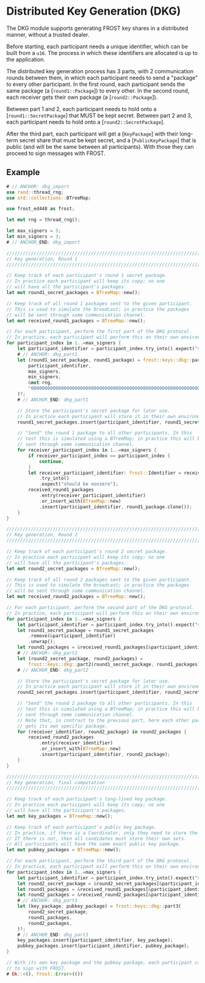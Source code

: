 # Distributed Key Generation (DKG)

The DKG module supports generating FROST key shares in a distributed manner,
without a trusted dealer.

Before starting, each participant needs a unique identifier, which can be built from
a `u16`. The process in which these identifiers are allocated is up to the application.

The distributed key generation process has 3 parts, with 2 communication rounds
between them, in which each participant needs to send a "package" to every other
participant. In the first round, each participant sends the same package
(a [`round1::Package`]) to every other. In the second round, each receiver gets
their own package (a [`round2::Package`]).

Between part 1 and 2, each participant needs to hold onto a [`round1::SecretPackage`]
that MUST be kept secret. Between part 2 and 3, each participant needs to hold
onto a [`round2::SecretPackage`].

After the third part, each participant will get a [`KeyPackage`] with their
long-term secret share that must be kept secret, and a [`PublicKeyPackage`]
that is public (and will be the same between all participants). With those
they can proceed to sign messages with FROST.


## Example

```rust
# // ANCHOR: dkg_import
use rand::thread_rng;
use std::collections::BTreeMap;

use frost_ed448 as frost;

let mut rng = thread_rng();

let max_signers = 5;
let min_signers = 3;
# // ANCHOR_END: dkg_import

////////////////////////////////////////////////////////////////////////////
// Key generation, Round 1
////////////////////////////////////////////////////////////////////////////

// Keep track of each participant's round 1 secret package.
// In practice each participant will keep its copy; no one
// will have all the participant's packages.
let mut round1_secret_packages = BTreeMap::new();

// Keep track of all round 1 packages sent to the given participant.
// This is used to simulate the broadcast; in practice the packages
// will be sent through some communication channel.
let mut received_round1_packages = BTreeMap::new();

// For each participant, perform the first part of the DKG protocol.
// In practice, each participant will perform this on their own environments.
for participant_index in 1..=max_signers {
    let participant_identifier = participant_index.try_into().expect("should be nonzero");
    # // ANCHOR: dkg_part1
    let (round1_secret_package, round1_package) = frost::keys::dkg::part1(
        participant_identifier,
        max_signers,
        min_signers,
        &mut rng,
        "0000000000000000000000000000000000000000000000000000000000000001".to_string().as_bytes().to_vec()
    )?;
    # // ANCHOR_END: dkg_part1

    // Store the participant's secret package for later use.
    // In practice each participant will store it in their own environment.
    round1_secret_packages.insert(participant_identifier, round1_secret_package);

    // "Send" the round 1 package to all other participants. In this
    // test this is simulated using a BTreeMap; in practice this will be
    // sent through some communication channel.
    for receiver_participant_index in 1..=max_signers {
        if receiver_participant_index == participant_index {
            continue;
        }
        let receiver_participant_identifier: frost::Identifier = receiver_participant_index
            .try_into()
            .expect("should be nonzero");
        received_round1_packages
            .entry(receiver_participant_identifier)
            .or_insert_with(BTreeMap::new)
            .insert(participant_identifier, round1_package.clone());
    }
}

////////////////////////////////////////////////////////////////////////////
// Key generation, Round 2
////////////////////////////////////////////////////////////////////////////

// Keep track of each participant's round 2 secret package.
// In practice each participant will keep its copy; no one
// will have all the participant's packages.
let mut round2_secret_packages = BTreeMap::new();

// Keep track of all round 2 packages sent to the given participant.
// This is used to simulate the broadcast; in practice the packages
// will be sent through some communication channel.
let mut received_round2_packages = BTreeMap::new();

// For each participant, perform the second part of the DKG protocol.
// In practice, each participant will perform this on their own environments.
for participant_index in 1..=max_signers {
    let participant_identifier = participant_index.try_into().expect("should be nonzero");
    let round1_secret_package = round1_secret_packages
        .remove(&participant_identifier)
        .unwrap();
    let round1_packages = &received_round1_packages[&participant_identifier];
    # // ANCHOR: dkg_part2
    let (round2_secret_package, round2_packages) =
        frost::keys::dkg::part2(round1_secret_package, round1_packages)?;
    # // ANCHOR_END: dkg_part2

    // Store the participant's secret package for later use.
    // In practice each participant will store it in their own environment.
    round2_secret_packages.insert(participant_identifier, round2_secret_package);

    // "Send" the round 2 package to all other participants. In this
    // test this is simulated using a BTreeMap; in practice this will be
    // sent through some communication channel.
    // Note that, in contrast to the previous part, here each other participant
    // gets its own specific package.
    for (receiver_identifier, round2_package) in round2_packages {
        received_round2_packages
            .entry(receiver_identifier)
            .or_insert_with(BTreeMap::new)
            .insert(participant_identifier, round2_package);
    }
}

////////////////////////////////////////////////////////////////////////////
// Key generation, final computation
////////////////////////////////////////////////////////////////////////////

// Keep track of each participant's long-lived key package.
// In practice each participant will keep its copy; no one
// will have all the participant's packages.
let mut key_packages = BTreeMap::new();

// Keep track of each participant's public key package.
// In practice, if there is a Coordinator, only they need to store the set.
// If there is not, then all candidates must store their own sets.
// All participants will have the same exact public key package.
let mut pubkey_packages = BTreeMap::new();

// For each participant, perform the third part of the DKG protocol.
// In practice, each participant will perform this on their own environments.
for participant_index in 1..=max_signers {
    let participant_identifier = participant_index.try_into().expect("should be nonzero");
    let round2_secret_package = &round2_secret_packages[&participant_identifier];
    let round1_packages = &received_round1_packages[&participant_identifier];
    let round2_packages = &received_round2_packages[&participant_identifier];
    # // ANCHOR: dkg_part3
    let (key_package, pubkey_package) = frost::keys::dkg::part3(
        round2_secret_package,
        round1_packages,
        round2_packages,
    )?;
    # // ANCHOR_END: dkg_part3
    key_packages.insert(participant_identifier, key_package);
    pubkey_packages.insert(participant_identifier, pubkey_package);
}

// With its own key package and the pubkey package, each participant can now proceed
// to sign with FROST.
# Ok::<(), frost::Error>(())
```

